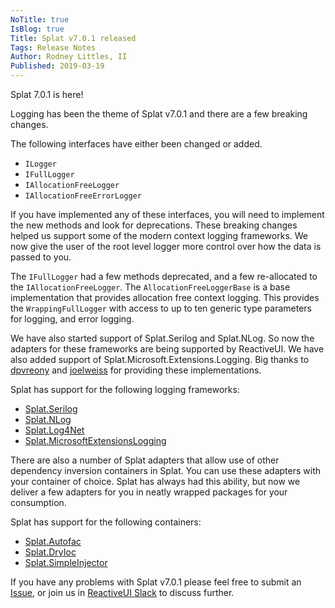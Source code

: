 ```yaml
---
NoTitle: true
IsBlog: true
Title: Splat v7.0.1 released
Tags: Release Notes
Author: Rodney Littles, II
Published: 2019-03-19
---
```


Splat 7.0.1 is here!

Logging has been the theme of Splat v7.0.1 and there are a few breaking changes.

The following interfaces have either been changed or added.

- `ILogger`
- `IFullLogger`
- `IAllocationFreeLogger`
- `IAllocationFreeErrorLogger`

If you have implemented any of these interfaces, you will need to implement the new methods and look for deprecations. These breaking changes helped us support some of the modern context logging frameworks.  We now give the user of the root level logger more control over how the data is passed to you.

The `IFullLogger` had a few methods deprecated, and a few re-allocated to the `IAllocationFreeLogger`.  The `AllocationFreeLoggerBase` is a base implementation that provides allocation free context logging.  This provides the `WrappingFullLogger` with access to up to ten generic type parameters for logging, and error logging.

We have also started support of Splat.Serilog and Splat.NLog.  So now the adapters for these frameworks are being supported by ReactiveUI.  We have also added support of Splat.Microsoft.Extensions.Logging.  Big thanks to [dpvreony](https://github.com/dpvreony) and [joelweiss](https://github.com/joelweiss) for providing these implementations.

Splat has support for the following logging frameworks:

- [Splat.Serilog][SplatSerilogNuGet]
- [Splat.NLog][SplatNLogNuGet]
- [Splat.Log4Net][SplatLog4NetNuGet]
- [Splat.MicrosoftExtensionsLogging][SplatMicrosoftExtensionsLoggingNuGet]

[SplatLog4NetNuGet]: https://www.nuget.org/packages/Splat.Log4Net/
[SplatMicrosoftExtensionsLoggingNuGet]: https://www.nuget.org/packages/Splat.Microsoft.Extensions.Logging/
[SplatNLogNuGet]: https://www.nuget.org/packages/Splat.NLog/
[SplatSerilogNuGet]: https://www.nuget.org/packages/Splat.Serilog/

There are also a number of Splat adapters that allow use of other dependency inversion containers in Splat.  You can use these adapters with your container of choice.  Splat has always had this ability, but now we deliver a few adapters for you in neatly wrapped packages for your consumption.

Splat has support for the following containers:

- [Splat.Autofac][SplatAutofacNuGet]
- [Splat.DryIoc][SplatDryIocNuGet]
- [Splat.SimpleInjector][SplatSimpleInjectorNuGet]

[SplatAutofacNuGet]: https://www.nuget.org/packages/Splat.Autofac/
[SplatDryIocNuGet]: https://www.nuget.org/packages/Splat.DryIoc/
[SplatSimpleInjectorNuGet]: https://www.nuget.org/packages/Splat.SimpleInjector/

If you have any problems with Splat v7.0.1 please feel free to submit an [Issue](https://github/reacitveui/splat/issues), or join us in [ReactiveUI Slack](https://join.slack.com/t/reactivex/shared_invite/zt-lt48skpz-G5WDYOAuzA80_MByZrLT0g) to discuss further.
